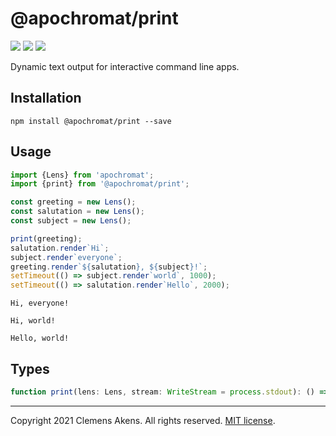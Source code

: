 # @apochromat/print

[![][ci-badge]][ci-link] [![][version-badge]][version-link]
[![][license-badge]][license-link]

[ci-badge]: https://github.com/clebert/apochromat-print/workflows/CI/badge.svg
[ci-link]: https://github.com/clebert/apochromat-print
[version-badge]: https://badgen.net/npm/v/@apochromat/print
[version-link]: https://www.npmjs.com/package/@apochromat/print
[license-badge]: https://badgen.net/npm/license/@apochromat/print
[license-link]:
  https://github.com/clebert/apochromat-print/blob/master/LICENSE.md

Dynamic text output for interactive command line apps.

## Installation

```
npm install @apochromat/print --save
```

## Usage

```js
import {Lens} from 'apochromat';
import {print} from '@apochromat/print';

const greeting = new Lens();
const salutation = new Lens();
const subject = new Lens();

print(greeting);
salutation.render`Hi`;
subject.render`everyone`;
greeting.render`${salutation}, ${subject}!`;
setTimeout(() => subject.render`world`, 1000);
setTimeout(() => salutation.render`Hello`, 2000);
```

```
Hi, everyone!
```

```
Hi, world!
```

```
Hello, world!
```

## Types

```ts
function print(lens: Lens, stream: WriteStream = process.stdout): () => void;
```

---

Copyright 2021 Clemens Akens. All rights reserved.
[MIT license](https://github.com/clebert/apochromat-print/blob/master/LICENSE.md).
